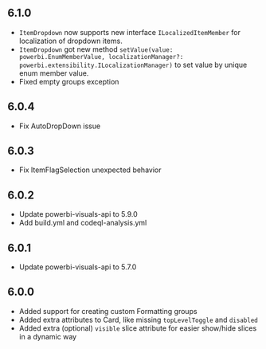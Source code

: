 
## 6.1.0
* `ItemDropdown` now supports new interface `ILocalizedItemMember` for localization of dropdown items.
* `ItemDropdown` got new method `setValue(value: powerbi.EnumMemberValue, localizationManager?: powerbi.extensibility.ILocalizationManager)` to set value by unique enum member value.
* Fixed empty groups exception

## 6.0.4
* Fix AutoDropDown issue

## 6.0.3
* Fix ItemFlagSelection unexpected behavior

## 6.0.2
* Update powerbi-visuals-api to 5.9.0
* Add build.yml and codeql-analysis.yml

## 6.0.1
* Update powerbi-visuals-api to 5.7.0

## 6.0.0
* Added support for creating custom Formatting groups
* Added extra attributes to Card, like missing `topLevelToggle` and `disabled`
* Added extra (optional) `visible` slice attribute for easier show/hide slices in a dynamic way
